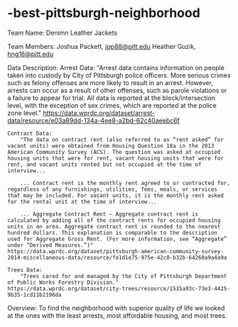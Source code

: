 # -best-pittsburgh-neighborhood
Team Name: Denimn Leather Jackets

Team Members:
    Joshua Packett, jpp88@pitt.edu
    Heather Guzik, hng16@pitt.edu

Data Description:
    Arrest Data:
        "Arrest data contains information on people taken into custody by City of Pittsburgh police officers. More serious crimes such as felony offenses are more likely to result in an arrest. However, arrests can occur as a result of other offenses, such as parole violations or a failure to appear for trial. All data is reported at the block/intersection level, with the exception of sex crimes, which are reported at the police zone level."
    https://data.wprdc.org/dataset/arrest-data/resource/e03a89dd-134a-4ee8-a2bd-62c40aeebc6f

    Contract Data:
        "The data on contract rent (also referred to as “rent asked” for vacant units) were obtained from Housing Question 18a in the 2013 American Community Survey (ACS). The question was asked at occupied housing units that were for rent, vacant housing units that were for rent, and vacant units rented but not occupied at the time of interview...
        
        ... Contract rent is the monthly rent agreed to or contracted for, regardless of any furnishings, utilities, fees, meals, or services that may be included. For vacant units, it is the monthly rent asked for the rental unit at the time of interview...

        ... Aggregate Contract Rent – Aggregate contract rent is calculated by adding all of the contract rents for occupied housing units in an area. Aggregate contract rent is rounded to the nearest hundred dollars. This explanation is comparable to the description used for Aggregate Gross Rent. (For more information, see “Aggregate” under “Derived Measures.”)"
    https://data.wprdc.org/dataset/pittsburgh-american-community-survey-2014-miscellaneous-data/resource/fe1d1e75-975e-42c0-b32b-64260a9a4a9a

    Trees Data:
        "Trees cared for and managed by the City of Pittsburgh Department of Public Works Forestry Division."
    https://data.wprdc.org/dataset/city-trees/resource/1515a93c-73e3-4425-9b35-1cd11b2196da

Overview:
To find the neighborhood with superior quality of life we looked at the ones with the least arrests, most 
affordable housing, and most trees.